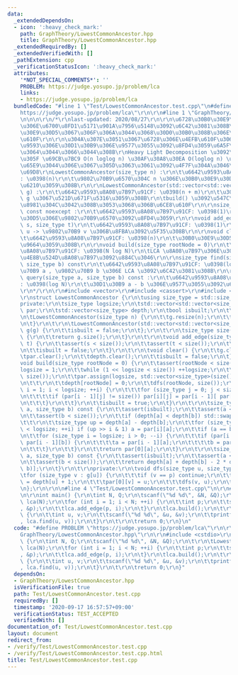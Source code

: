 ```yaml
---
data:
  _extendedDependsOn:
  - icon: ':heavy_check_mark:'
    path: GraphTheory/LowestCommonAncestor.hpp
    title: GraphTheory/LowestCommonAncestor.hpp
  _extendedRequiredBy: []
  _extendedVerifiedWith: []
  _pathExtension: cpp
  _verificationStatusIcon: ':heavy_check_mark:'
  attributes:
    '*NOT_SPECIAL_COMMENTS*': ''
    PROBLEM: https://judge.yosupo.jp/problem/lca
    links:
    - https://judge.yosupo.jp/problem/lca
  bundledCode: "#line 1 \"Test/LowestCommonAncestor.test.cpp\"\n#define PROBLEM \"\
    https://judge.yosupo.jp/problem/lca\"\r\n\r\n#line 1 \"GraphTheory/LowestCommonAncestor.hpp\"\
    \n\n\n\r\n/*\r\nlast-updated: 2020/08/27\r\n\r\n\u6728\u30B0\u30E9\u30D5\u3067\
    \u306E\u6700\u8FD1\u5171\u901A\u7956\u5148\u3092\u6C42\u3081\u308B\r\n\u6728\u30B0\
    \u30E9\u30D5\u3067\u306F\u306A\u3044\u3068\u30D0\u30B0\u308B\u306E\u3067\u6CE8\
    \u610F\r\n\r\n\u304A\u307E\u3051\u3067\u6728\u306E\u4EFB\u610F\u306E 2 \u9802\u70B9\
    \u9593\u306E\u30D1\u30B9\u306E\u9577\u3055\u3092\u8FD4\u3059\u6A5F\u80FD\u304C\
    \u3064\u3044\u3066\u3044\u308B\r\nHeavy Light Decomposition \u3092\u4F7F\u3063\
    \u305F \u69CB\u7BC9 O(n loglog n) \u30AF\u30A8\u30EA O(loglog n) \u306E\u65B9\u304C\
    \u65E9\u3044\u306E\u3067\u305D\u3063\u3061\u3092\u4F7F\u304A\u3046\r\n\r\n# \u4ED5\
    \u69D8\r\nLowestCommonAncestor(size_type n) :\r\n\t\u6642\u9593\u8A08\u7B97\u91CF\
    : \u0398(n)\r\n\t\u9802\u70B9\u6570\u304C n \u306E\u30B0\u30E9\u30D5\u3092\u4F5C\
    \u6210\u3059\u308B\r\n\r\nLowestCommonAncestor(std::vector<std::vector<size_type>>\
    \ g) :\r\n\t\u6642\u9593\u8A08\u7B97\u91CF: \u0398(n + m)\r\n\t\u30B0\u30E9\u30D5\
    \ g \u3067\u521D\u671F\u5316\u3059\u308B\r\n\tbuild() \u3092\u547C\u3076\u5FC5\
    \u8981\u304C\u3042\u308B\u3053\u3068\u306B\u6CE8\u610F\r\n\r\nsize_type size()\
    \ const noexcept :\r\n\t\u6642\u9593\u8A08\u7B97\u91CF: \u0398(1)\r\n\t\u30B0\u30E9\
    \u30D5\u306E\u9802\u70B9\u6570\u3092\u8FD4\u3059\r\n\r\nvoid add_edge(size_type\
    \ s, size_type t)\r\n\t\u6642\u9593\u8A08\u7B97\u91CF: \u0398(1)\r\n\t\u9802\u70B9\
    \ u -> \u9802\u70B9 v \u306B\u8FBA\u3092\u5F35\u308B\r\n\r\nvoid clear() :\r\n\
    \t\u6642\u9593\u8A08\u7B97\u91CF: \u0398(n)\r\n\t\u30B0\u30E9\u30D5\u3092\u524A\
    \u9664\u3059\u308B\r\n\r\nvoid build(size_type rootNode = 0)\r\n\t\u6642\u9593\
    \u8A08\u7B97\u91CF: \u0398(N log N)\r\n\tLCA \u8A08\u7B97\u306E\u305F\u3081\u306E\
    \u4E8B\u524D\u8A08\u7B97\u3092\u884C\u3046\r\n\r\nsize_type find(size_type a,\
    \ size_type b) const\r\n\t\u6642\u9593\u8A08\u7B97\u91CF: \u0398(log N)\r\n\t\u9802\
    \u70B9 a , \u9802\u70B9 b \u306E LCA \u3092\u6C42\u3081\u308B\r\n\r\nsize_type\
    \ query(size_type a, size_type b) const :\r\n\t\u6642\u9593\u8A08\u7B97\u91CF\
    : \u0398(log N)\r\n\t\u30D1\u30B9 a - b \u306E\u9577\u3055\u3092\u6C42\u3081\u308B\
    \r\n*/\r\n\r\n#include <vector>\r\n#include <cassert>\r\n#include <utility>\r\n\
    \r\nstruct LowestCommonAncestor {\r\n\tusing size_type = std::size_t;\r\n\t\r\n\
    private:\r\n\tsize_type logsize;\r\n\tstd::vector<std::vector<size_type> > g,\
    \ par;\r\n\tstd::vector<size_type> depth;\r\n\tbool isbuilt;\r\n\t\r\npublic:\r\
    \n\tLowestCommonAncestor(size_type n) {\r\n\t\tg.resize(n);\r\n\t\tisbuilt = false;\r\
    \n\t}\r\n\t\r\n\tLowestCommonAncestor(std::vector<std::vector<size_type>> g) :\
    \ g(g) {\r\n\t\tisbuilt = false;\r\n\t};\r\n\t\r\n\tsize_type size() const noexcept\
    \ {\r\n\t\treturn g.size();\r\n\t}\r\n\t\r\n\tvoid add_edge(size_type s, size_type\
    \ t) {\r\n\t\tassert(s < size());\r\n\t\tassert(t < size());\r\n\t\tg[s].push_back(t);\r\
    \n\t\tisbuilt = false;\r\n\t}\r\n\t\r\n\tvoid clear() {\r\n\t\tg.clear();\r\n\t\
    \tpar.clear();\r\n\t\tdepth.clear();\r\n\t\tisbuilt = false;\r\n\t}\r\n\t\r\n\t\
    void build(size_type rootNode = 0) {\r\n\t\tassert(rootNode < size());\r\n\t\t\
    logsize = 1;\r\n\t\twhile (1 << logsize < size()) ++logsize;\r\n\t\tdepth.assign(size(),\
    \ size());\r\n\t\tpar.assign(logsize, std::vector<size_type>(size(), size()));\r\
    \n\t\t\r\n\t\tdepth[rootNode] = 0;\r\n\t\tdfs(rootNode, size());\r\n\t\tfor (size_type\
    \ i = 1; i < logsize; ++i) {\r\n\t\t\tfor (size_type j = 0; j < size(); ++j) {\r\
    \n\t\t\t\tif (par[i - 1][j] != size()) par[i][j] = par[i - 1][ par[i - 1][j] ];\r\
    \n\t\t\t}\r\n\t\t}\r\n\t\tisbuilt = true;\r\n\t}\r\n\t\r\n\tsize_type find(size_type\
    \ a, size_type b) const {\r\n\t\tassert(isbuilt);\r\n\t\tassert(a < size());\r\
    \n\t\tassert(b < size());\r\n\t\tif (depth[a] < depth[b]) std::swap(a, b);\r\n\
    \t\t\r\n\t\tsize_type up = depth[a] - depth[b];\r\n\t\tfor (size_type i = 0; i\
    \ < logsize; ++i) if (up >> i & 1) a = par[i][a];\r\n\t\tif (a == b) return a;\r\
    \n\t\tfor (size_type i = logsize; i > 0; --i) {\r\n\t\t\tif (par[i - 1][a] !=\
    \ par[i - 1][b]) {\r\n\t\t\t\ta = par[i - 1][a];\r\n\t\t\t\tb = par[i - 1][b];\r\
    \n\t\t\t}\r\n\t\t}\r\n\t\treturn par[0][a];\r\n\t}\r\n\t\r\n\tsize_type query(size_type\
    \ a, size_type b) const {\r\n\t\tassert(isbuilt);\r\n\t\tassert(a < size());\r\
    \n\t\tassert(b < size());\r\n\t\treturn depth[a] + depth[b] - 2 * depth[find(a,\
    \ b)];\r\n\t}\r\n\t\r\nprivate:\r\n\tvoid dfs(size_type u, size_type p) {\r\n\t\
    \tfor (size_type v : g[u]) {\r\n\t\t\tif (v == p) continue;\r\n\t\t\tdepth[v]\
    \ = depth[u] + 1;\r\n\t\t\tpar[0][v] = u;\r\n\t\t\tdfs(v, u);\r\n\t\t}\r\n\t}\r\
    \n};\r\n\r\n\n#line 4 \"Test/LowestCommonAncestor.test.cpp\"\n\r\n#include <cstdio>\r\
    \n\r\nint main() {\r\n\tint N, Q;\r\n\tscanf(\"%d %d\", &N, &Q);\r\n\t\r\n\tLowestCommonAncestor\
    \ lca(N);\r\n\tfor (int i = 1; i < N; ++i) {\r\n\t\tint p;\r\n\t\tscanf(\"%d\"\
    , &p);\r\n\t\tlca.add_edge(p, i);\r\n\t}\r\n\tlca.build();\r\n\t\r\n\twhile (Q--)\
    \ {\r\n\t\tint u, v;\r\n\t\tscanf(\"%d %d\", &u, &v);\r\n\t\tprintf(\"%d\\n\"\
    , lca.find(u, v));\r\n\t}\r\n\t\r\n\treturn 0;\r\n}\n"
  code: "#define PROBLEM \"https://judge.yosupo.jp/problem/lca\"\r\n\r\n#include \"\
    GraphTheory/LowestCommonAncestor.hpp\"\r\n\r\n#include <cstdio>\r\n\r\nint main()\
    \ {\r\n\tint N, Q;\r\n\tscanf(\"%d %d\", &N, &Q);\r\n\t\r\n\tLowestCommonAncestor\
    \ lca(N);\r\n\tfor (int i = 1; i < N; ++i) {\r\n\t\tint p;\r\n\t\tscanf(\"%d\"\
    , &p);\r\n\t\tlca.add_edge(p, i);\r\n\t}\r\n\tlca.build();\r\n\t\r\n\twhile (Q--)\
    \ {\r\n\t\tint u, v;\r\n\t\tscanf(\"%d %d\", &u, &v);\r\n\t\tprintf(\"%d\\n\"\
    , lca.find(u, v));\r\n\t}\r\n\t\r\n\treturn 0;\r\n}"
  dependsOn:
  - GraphTheory/LowestCommonAncestor.hpp
  isVerificationFile: true
  path: Test/LowestCommonAncestor.test.cpp
  requiredBy: []
  timestamp: '2020-09-17 16:57:57+09:00'
  verificationStatus: TEST_ACCEPTED
  verifiedWith: []
documentation_of: Test/LowestCommonAncestor.test.cpp
layout: document
redirect_from:
- /verify/Test/LowestCommonAncestor.test.cpp
- /verify/Test/LowestCommonAncestor.test.cpp.html
title: Test/LowestCommonAncestor.test.cpp
---
```

